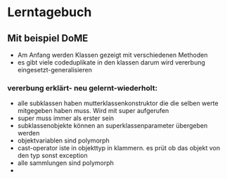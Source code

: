# Lerntagebuch
## Mit beispiel DoME

- Am Anfang werden Klassen gezeigt mit verschiedenen Methoden
- es gibt viele codeduplikate in den klassen darum wird vererbung eingesetzt-generalisieren
 ### vererbung erklärt- neu gelernt-wiederholt:
- alle subklassen haben mutterklassenkonstruktor die die selben werte mitgegeben haben muss. Wird mit super aufgerufen
- super muss immer als erster sein
- subklassenobjekte können an superklassenparameter übergeben werden
- objektvariablen sind polymorph
- cast-operator iste in objekttyp in klammern. es prüt ob das objekt von den typ sonst exception
- alle sammlungen sind polymorph
- 